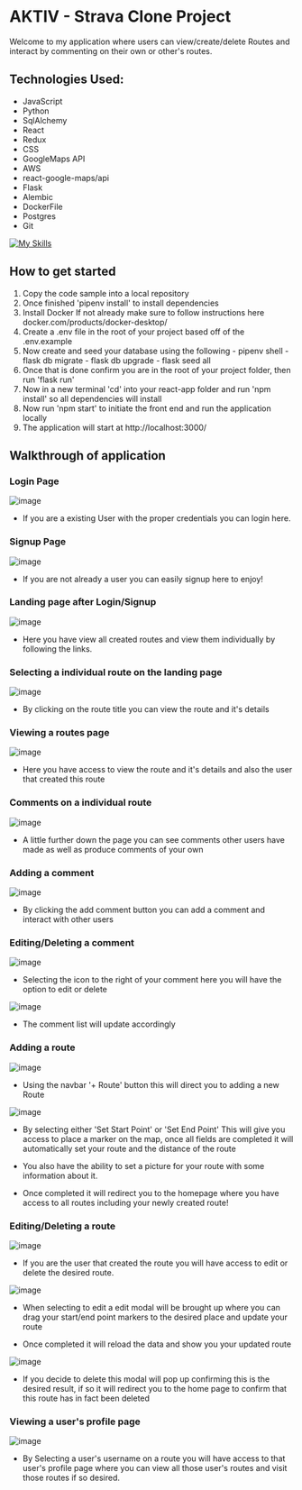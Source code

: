 # AKTIV - Strava Clone Project

Welcome to my application where users can view/create/delete Routes and interact by commenting on their own or other's routes.

## Technologies Used:
- JavaScript
- Python
- SqlAlchemy
- React
- Redux
- CSS
- GoogleMaps API
- AWS
- react-google-maps/api
- Flask
- Alembic
- DockerFile
- Postgres
- Git

[![My Skills](https://skills.thijs.gg/icons?i=js,html,css,docker,postgres,nodejs,py,react,git)](https://skills.thijs.gg)

## How to get started
  1. Copy the code sample into a local repository
  2. Once finished 'pipenv install' to install dependencies
  3. Install Docker If not already make sure to follow instructions here docker.com/products/docker-desktop/
  4. Create a .env file in the root of your project based off of the .env.example
  5. Now create and seed your database using the following
    - pipenv shell
    - flask db migrate
    - flask db upgrade
    - flask seed all
  6. Once that is done confirm you are in the root of your project folder, then run 'flask run'
  7. Now in a new terminal 'cd' into your react-app folder and run 'npm install' so all dependencies will install
  8. Now run 'npm start' to initiate the front end and run the application locally
  9. The application will start at http://localhost:3000/

## Walkthrough of application

### Login Page

![image](https://user-images.githubusercontent.com/93111660/206751136-457ed00c-e913-433d-87c1-7fa503d4963f.png)
- If you are a existing User with the proper credentials you can login here.

### Signup Page

![image](https://user-images.githubusercontent.com/93111660/206635919-c9aaff96-8475-4008-b5ad-565bf695adb9.png)
- If you are not already a user you can easily signup here to enjoy!

### Landing page after Login/Signup

![image](https://user-images.githubusercontent.com/93111660/206814749-25bbbcee-e081-4694-83dc-af19fbad4e81.png)
- Here you have view all created routes and view them individually by following the links.

### Selecting a individual route on the landing page

![image](https://user-images.githubusercontent.com/93111660/206814828-33509729-f9a9-451c-ab0c-170da4d191cd.png)
- By clicking on the route title you can view the route and it's details

### Viewing a routes page

![image](https://user-images.githubusercontent.com/93111660/206814876-8656f201-5d83-49f1-b59f-102547810e7c.png)
- Here you have access to view the route and it's details and also the user that created this route

### Comments on a individual route

![image](https://user-images.githubusercontent.com/93111660/206814899-59a0df07-7d0c-4cbf-92fa-ddef14120889.png)
- A little further down the page you can see comments other users have made as well as produce comments of your own


### Adding a comment

![image](https://user-images.githubusercontent.com/93111660/206814913-f21bf8be-396e-443f-9a6b-85bf77732251.png)
- By clicking the add comment button you can add a comment and interact with other users

### Editing/Deleting a comment

![image](https://user-images.githubusercontent.com/93111660/206814975-a876bb93-2b61-4fa3-97d3-d1ba103667dd.png)
- Selecting the icon to the right of your comment here you will have the option to edit or delete

![image](https://user-images.githubusercontent.com/93111660/206815044-cae32ffd-8739-458e-b4da-6fa019bbe9d2.png)
- The comment list will update accordingly


### Adding a route

![image](https://user-images.githubusercontent.com/93111660/206815110-f5ad8ec1-46df-4e2e-b3d0-639054cffef6.png)
- Using the navbar '+ Route' button this will direct you to adding a new Route


![image](https://user-images.githubusercontent.com/93111660/206815481-c963c8cc-2133-4490-a22b-a76667ba59e5.png)
- By selecting either 'Set Start Point' or 'Set End Point' This will give you access to place a marker on the map, once all fields are completed it will automatically set your route and the distance of the route

- You also have the ability to set a picture for your route with some information about it.

- Once completed it will redirect you to the homepage where you have access to all routes including your newly created route!

### Editing/Deleting a route

![image](https://user-images.githubusercontent.com/93111660/206816067-8ac431f4-fc27-48bc-a114-e7d9786c9fd6.png)
- If you are the user that created the route you will have access to edit or delete the desired route.

![image](https://user-images.githubusercontent.com/93111660/206815971-5d969558-dd1c-42cc-bc9b-bfe4c4230b38.png)
- When selecting to edit a edit modal will be brought up where you can drag your start/end point markers to the desired place and update your route

- Once completed it will reload the data and show you your updated route

![image](https://user-images.githubusercontent.com/93111660/206816320-b8c6b22b-cbcb-4e46-9702-514b638c1202.png)
- If you decide to delete this modal will pop up confirming this is the desired result, if so it will redirect you to the home page to confirm that this route has in fact been deleted

### Viewing a user's profile page

![image](https://user-images.githubusercontent.com/93111660/206754988-e3bdd9bf-c220-47cd-b686-b469fbd184a8.png)
- By Selecting a user's username on a route you will have access to that user's profile page where you can view all those user's routes and visit those routes if so desired.

